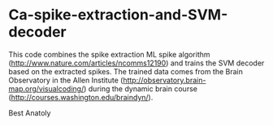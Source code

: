 # Ca-spike-extraction-and-SVM-decoder

This code combines the spike extraction ML spike algorithm (http://www.nature.com/articles/ncomms12190) and trains the SVM decoder
based on the extracted spikes. The trained data comes from the Brain Observatory in the Allen Institute 
(http://observatory.brain-map.org/visualcoding/) during the dynamic brain course (http://courses.washington.edu/braindyn/).

Best
Anatoly
